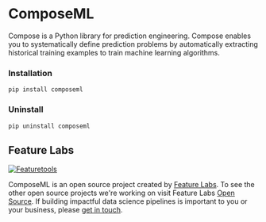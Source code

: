 # ComposeML
Compose is a Python library for prediction engineering. Compose enables you to systematically define prediction problems by automatically extracting historical training examples to train machine learning algorithms.
### Installation
```shell
pip install composeml
```
### Uninstall
```shell
pip uninstall composeml
```
## Feature Labs
<a href="https://www.featurelabs.com/">
    <img src="http://www.featurelabs.com/wp-content/uploads/2017/12/logo.png" alt="Featuretools" />
</a>

ComposeML is an open source project created by [Feature Labs](https://www.featurelabs.com/). To see the other open source projects we're working on visit Feature Labs [Open Source](https://www.featurelabs.com/open). If building impactful data science pipelines is important to you or your business, please [get in touch](https://www.featurelabs.com/contact/).